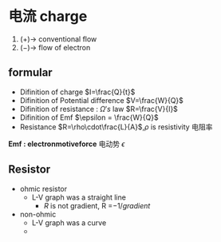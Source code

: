 # 电流 charge

1. $(+)\rightarrow$ conventional flow
2. $(-) \rightarrow$ flow of electron

## formular

- Difinition of charge $I=\frac{Q}{t}$
- Difinition of Potential difference $V=\frac{W}{Q}$
- Difinition of resistance : $\Omega 's$ law $R=\frac{V}{I}$  
- Difinition of Emf $\epsilon = \frac{W}{Q}$
- Resistance $R=\rho\cdot\frac{L}{A}$,$\rho$ is resistivity 电阻率

**Emf : electronmotiveforce** 
电动势 $\epsilon$

## Resistor

- ohmic resistor
	- L-V graph was a straight line
		- $R$ is not gradient, R =$-1/gradient$
- non-ohmic 
	- L-V graph was a curve
	- 

